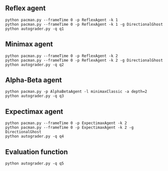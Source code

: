 ## Reflex agent
```
python pacman.py --frameTime 0 -p ReflexAgent -k 1
python pacman.py --frameTime 0 -p ReflexAgent -k 1 -g DirectionalGhost
python autograder.py -q q1
```

## Minimax agent
```
python pacman.py --frameTime 0 -p ReflexAgent -k 2
python pacman.py --frameTime 0 -p ReflexAgent -k 2 -g DirectionalGhost
python autograder.py -q q2
```

## Alpha-Beta agent
```
python pacman.py -p AlphaBetaAgent -l minimaxClassic -a depth=2
python autograder.py -q q3
```

## Expectimax agent
```
python pacman.py --frameTime 0 -p ExpectimaxAgent -k 2
python pacman.py --frameTime 0 -p ExpectimaxAgent -k 2 -g DirectionalGhost
python autograder.py -q q4
```

## Evaluation function
```
python autograder.py -q q5
```
